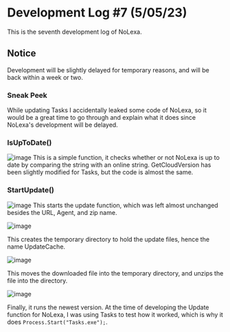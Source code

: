 # Development Log #7 (5/05/23)
This is the seventh development log of NoLexa.


## Notice
Development will be slightly delayed for temporary reasons, and will be back within a week or two.


### Sneak Peek
While updating Tasks I accidentally leaked some code of NoLexa, so it would be a great time to go through and explain what it does since NoLexa's development will be delayed.


### IsUpToDate()
![image](https://github.com/byronbytes/NoLexa/assets/53088136/261b290b-a118-480f-8e23-b7e3baabd0b0)
This is a simple function, it checks whether or not NoLexa is up to date by comparing the string with an online string. GetCloudVersion has been slightly modified for Tasks, but the code is almost the same.


### StartUpdate()
![image](https://github.com/byronbytes/NoLexa/assets/53088136/ecfecb29-6d41-47ef-a0a8-ae6072807b90)
This starts the update function, which was left almost unchanged besides the URL, Agent, and zip name.



![image](https://github.com/byronbytes/NoLexa/assets/53088136/ce674ea8-0238-404e-9e1c-fff82f79bc6a)


This creates the temporary directory to hold the update files, hence the name UpdateCache.


![image](https://github.com/byronbytes/NoLexa/assets/53088136/38e82dd9-c87a-4a38-ac7e-2b71b8dc079f)


This moves the downloaded file into the temporary directory, and unzips the file into the directory.


![image](https://github.com/byronbytes/NoLexa/assets/53088136/a2b67f62-18c1-4285-9846-38bad11a2548)


Finally, it runs the newest version. At the time of developing the Update function for NoLexa, I was using Tasks to test how it worked, which is why it does `Process.Start("Tasks.exe");`.
